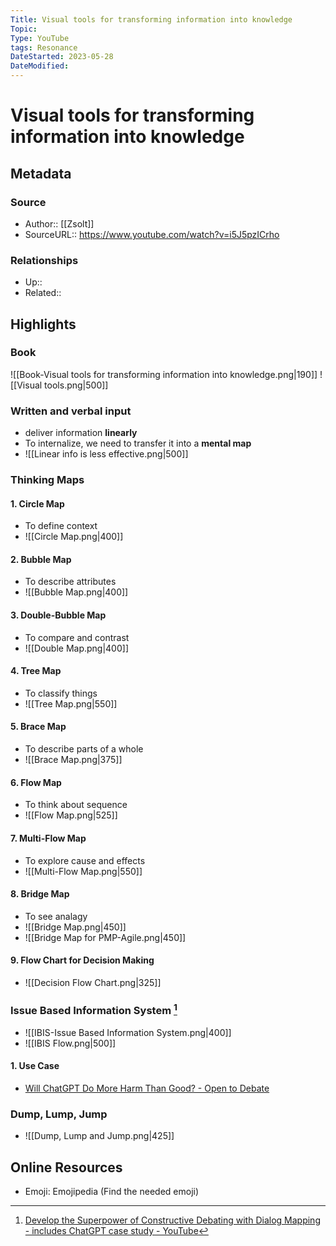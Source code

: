 ```yaml
---
Title: Visual tools for transforming information into knowledge
Topic:
Type: YouTube
tags: Resonance
DateStarted: 2023-05-28
DateModified:
---
```

# Visual tools for transforming information into knowledge
## Metadata
### Source
- Author:: [[Zsolt]]
- SourceURL:: https://www.youtube.com/watch?v=i5J5pzICrho
### Relationships
- Up::
- Related::
## Highlights
### Book
![[Book-Visual tools for transforming information into knowledge.png|190]] ![[Visual tools.png|500]]

### Written and verbal input
- deliver information **linearly**
- To internalize, we need to transfer it into a **mental map**
- ![[Linear info is less effective.png|500]]
### Thinking Maps
#### 1. Circle Map
- To define context
- ![[Circle Map.png|400]]
#### 2. Bubble Map
- To describe attributes
- ![[Bubble Map.png|400]]
#### 3. Double-Bubble Map
- To compare and contrast
- ![[Double Map.png|400]]
#### 4. Tree Map
- To classify things
- ![[Tree Map.png|550]]
#### 5. Brace Map
- To describe parts of a whole
- ![[Brace Map.png|375]]
#### 6. Flow Map
- To think about sequence
- ![[Flow Map.png|525]]
#### 7. Multi-Flow Map
- To explore cause and effects
- ![[Multi-Flow Map.png|550]]
#### 8. Bridge Map
- To see analagy
- ![[Bridge Map.png|450]]
- ![[Bridge Map for PMP-Agile.png|450]]
#### 9. Flow Chart for Decision Making
- ![[Decision Flow Chart.png|325]]
### Issue Based Information System [^1]
- ![[IBIS-Issue Based Information System.png|400]]
- ![[IBIS Flow.png|500]]
#### 1. Use Case
- [Will ChatGPT Do More Harm Than Good? - Open to Debate](https://opentodebate.org/debate/will-chatgpt-do-more-harm-than-good/#/)
### Dump, Lump, Jump
- ![[Dump, Lump and Jump.png|425]]
## Online Resources
- Emoji: Emojipedia (Find the needed emoji)

[^1]: [Develop the Superpower of Constructive Debating with Dialog Mapping - includes ChatGPT case study - YouTube](https://www.youtube.com/watch?v=q1r-_Df-Q34&list=PL6mqgtMZ4NP2VJULuSi0D2-CgK30Hh_0F&index=11)